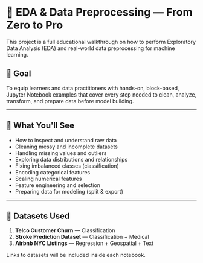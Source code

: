 # 🧠 EDA & Data Preprocessing — From Zero to Pro

This project is a full educational walkthrough on how to perform Exploratory Data Analysis (EDA) and real-world data preprocessing for machine learning.

## 🎯 Goal

To equip learners and data practitioners with hands-on, block-based, Jupyter Notebook examples that cover every step needed to clean, analyze, transform, and prepare data before model building.

---

## 📘 What You'll See

- How to inspect and understand raw data
- Cleaning messy and incomplete datasets
- Handling missing values and outliers
- Exploring data distributions and relationships
- Fixing imbalanced classes (classification)
- Encoding categorical features
- Scaling numerical features
- Feature engineering and selection
- Preparing data for modeling (split & export)

---
## 🧪 Datasets Used

1. **Telco Customer Churn** — Classification  
2. **Stroke Prediction Dataset** — Classification + Medical  
3. **Airbnb NYC Listings** — Regression + Geospatial + Text

Links to datasets will be included inside each notebook.

